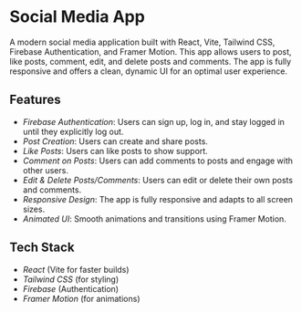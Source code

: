 # Social Media App

A modern social media application built with React, Vite, Tailwind CSS, Firebase Authentication, and Framer Motion. This app allows users to post, like posts, comment, edit, and delete posts and comments. The app is fully responsive and offers a clean, dynamic UI for an optimal user experience.

## Features

- *Firebase Authentication*: Users can sign up, log in, and stay logged in until they explicitly log out.
- *Post Creation*: Users can create and share posts.
- *Like Posts*: Users can like posts to show support.
- *Comment on Posts*: Users can add comments to posts and engage with other users.
- *Edit & Delete Posts/Comments*: Users can edit or delete their own posts and comments.
- *Responsive Design*: The app is fully responsive and adapts to all screen sizes.
- *Animated UI*: Smooth animations and transitions using Framer Motion.

## Tech Stack

- *React* (Vite for faster builds)
- *Tailwind CSS* (for styling)
- *Firebase* (Authentication)
- *Framer Motion* (for animations)
